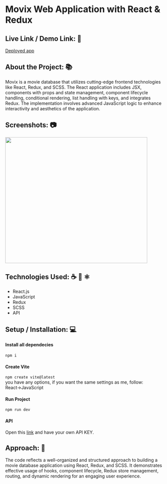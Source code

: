 # Movix Web Application with React & Redux

## Live Link / Demo Link: 🔗
[Deployed app](https://movie-app-alibi.vercel.app/)

## About the Project: 📚
Movix is a movie database that utilizes cutting-edge frontend technologies like React, 
Redux, and SCSS. The React application includes JSX, components with props and state 
management, component lifecycle handling, conditional rendering, list handling with keys, 
and integrates Redux. The implementation involves advanced JavaScript logic to enhance 
interactivity and aesthetics of the application.

## Screenshots: 📷
<img src="https://github.com/alibinauanov/movie-app/blob/main/movix.gif" width="450" height="400">

## Technologies Used: ☕️ 🐍 ⚛️
* React.js
* JavaScript
* Redux
* SCSS
* API

## Setup / Installation: 💻
#### Install all dependecies
```npm i```

#### Create Vite
```npm create vite@latest```</br>
you have any options, if you want the same settings as me, follow:</br>
React->JavaScript

#### Run Project
```npm run dev```

#### API
Open this [link](https://www.themoviedb.org/settings/api) and have your own API KEY.</br>

## Approach: 🚶
The code reflects a well-organized and structured approach to building a movie database application using React, Redux, and SCSS. 
It demonstrates effective usage of hooks, component lifecycle, Redux store management, routing, and dynamic rendering for an engaging user experience.

